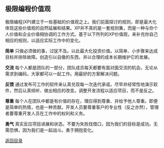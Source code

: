 ## 极限编程价值观

极限编程(XP)建立于一些基础的价值观之上。我们前面探讨的规则，即是最大化体现这些价值观的自然延展和结果。XP并不真的是一套规则集，而是一种与你个人价值和企业价值相协调的工作方式。基于以下所列的XP价值观，来补充你自己相应的规则，以适应实际工作中的变化。

**简单** 
只做必须做的事，过犹不及。以此最大化投资价值。以简单、小步骤来达成目标并排除故障。创造引以自傲的东西，并以合理的成本长期维护它的发展。

**交流** 
每个人都是团队的一部分，团队成员每天都要有面对面交流的机会。无论从需求到编码，大家都可以一起工作。用最好的方案解决问题。

**反馈** 
通过发布可工作的软件来认真兑现每一次迭代承诺。尽早并经常性地演示软件，然后认真倾听、做出相应的改变。调整开发流程以适应项目，而不是反之。

**尊重** 
每个人在团队中都是有价值的存在，理应得到尊重、并给予他人尊重。即便是简单的热情，也是一种贡献。开发人员要尊重客户的专业性（反之亦然），管理者要尊重开发人员在工作中的权利和义务。

**勇气** 
真实反应项目进展和状态。不要为失败找借口，因为我们的目标是成功。无需恐惧，因为我们是一起战斗。勇于拥抱变化。


[返回目录](../../SUMMARY.md)
